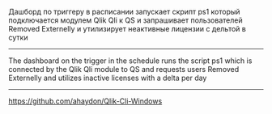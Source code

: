 Дашборд по триггеру в расписании запускает скрипт ps1 который подключается модулем Qlik Qli к QS 
и запрашивает пользователей Removed Externelly и утилизирует неактивные лицензии с дельтой в сутки

---

The dashboard on the trigger in the schedule runs the script ps1 which is connected by the Qlik Qli module to QS 
and requests users Removed Externelly and utilizes inactive licenses with a delta per day

---
https://github.com/ahaydon/Qlik-Cli-Windows

